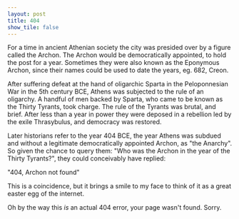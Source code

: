 ```yaml
---
layout: post
title: 404
show_tile: false
---
```


For a time in ancient Athenian society the city was presided over by a figure called the Archon. The Archon would be democratically appointed, to hold the post for a year. Sometimes they were also known as the Eponymous Archon, since their names could be used to date the years, eg. 682, Creon.

After suffering defeat at the hand of oligarchic Sparta in the Peloponnesian War in the 5th century BCE, Athens was subjected to the rule of an oligarchy. A handful of men backed by Sparta, who came to be known as the Thirty Tyrants, took charge. The rule of the Tyrants was brutal, and brief. After less than a year in power they were deposed in a rebellion led by the exile Thrasybulus, and democracy was restored.

Later historians refer to the year 404 BCE, the year Athens was subdued and without a legitimate democratically appointed Archon, as "the Anarchy". So given the chance to query them: "Who was the Archon in the year of the Thirty Tyrants?", they could conceivably have replied:

"404, Archon not found"

This is a coincidence, but it brings a smile to my face to think of it as a great easter egg of the internet.

Oh by the way this _is_ an actual 404 error, your page wasn't found. Sorry.
